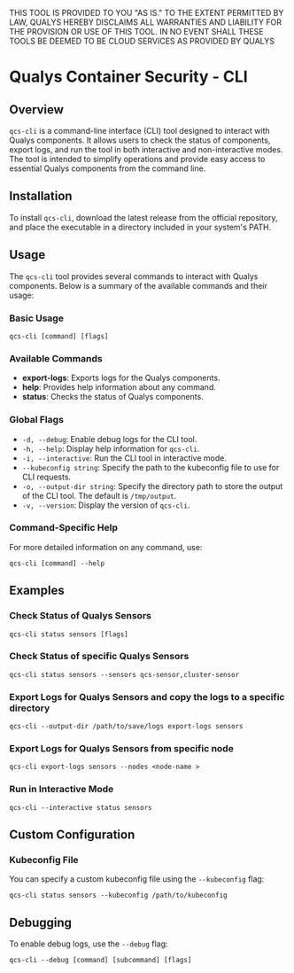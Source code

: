 THIS TOOL IS PROVIDED TO YOU "AS IS." TO THE EXTENT PERMITTED BY LAW, QUALYS HEREBY DISCLAIMS ALL WARRANTIES AND LIABILITY FOR THE PROVISION OR USE OF THIS TOOL. 
IN NO EVENT SHALL THESE TOOLS BE DEEMED TO BE CLOUD SERVICES AS PROVIDED BY QUALYS


<h1> Qualys Container Security - CLI </h1>

<h2>Overview</h2>

<p><code>qcs-cli</code> is a command-line interface (CLI) tool designed to interact with Qualys components. It allows users to check the status of components, export logs, and run the tool in both interactive and non-interactive modes. The tool is intended to simplify operations and provide easy access to essential Qualys components from the command line.</p>

<h2>Installation</h2>

<p>To install <code>qcs-cli</code>, download the latest release from the official repository, and place the executable in a directory included in your system's PATH.</p>

<h2>Usage</h2>

<p>The <code>qcs-cli</code> tool provides several commands to interact with Qualys components. Below is a summary of the available commands and their usage:</p>

<h3>Basic Usage</h3>

<pre><code>qcs-cli [command] [flags]</code></pre>

<h3>Available Commands</h3>
<ul>
  <li><strong>export-logs</strong>: Exports logs for the Qualys components.</li>
  <li><strong>help</strong>: Provides help information about any command.</li>
  <li><strong>status</strong>: Checks the status of Qualys components.</li>
</ul>

<h3>Global Flags</h3>
<ul>
  <li><code>-d, --debug</code>: Enable debug logs for the CLI tool.</li>
  <li><code>-h, --help</code>: Display help information for <code>qcs-cli</code>.</li>
  <li><code>-i, --interactive</code>: Run the CLI tool in interactive mode.</li>
  <li><code>--kubeconfig string</code>: Specify the path to the kubeconfig file to use for CLI requests.</li>
  <li><code>-o, --output-dir string</code>: Specify the directory path to store the output of the CLI tool. The default is <code>/tmp/output</code>.</li>
  <li><code>-v, --version</code>: Display the version of <code>qcs-cli</code>.</li>
</ul>

<h3>Command-Specific Help</h3>

<p>For more detailed information on any command, use:</p>

<pre><code>qcs-cli [command] --help</code></pre>

<h2>Examples</h2>

<h3>Check Status of Qualys Sensors</h3>

<pre><code>qcs-cli status sensors [flags]</code></pre>

<h3>Check Status of specific Qualys Sensors</h3>

<pre><code>qcs-cli status sensors --sensors qcs-sensor,cluster-sensor</code></pre>

<h3>Export Logs for Qualys Sensors and copy the logs to a specific directory</h3>

<pre><code>qcs-cli --output-dir /path/to/save/logs export-logs sensors </code></pre>

<h3>Export Logs for Qualys Sensors from specific node</h3>

<pre><code>qcs-cli export-logs sensors --nodes &lt;node-name &gt;  </code></pre>

<h3>Run in Interactive Mode</h3>

<pre><code>qcs-cli --interactive status sensors</code></pre>

<h2>Custom Configuration</h2>

<h3>Kubeconfig File</h3>

<p>You can specify a custom kubeconfig file using the <code>--kubeconfig</code> flag:</p>

<pre><code>qcs-cli status sensors --kubeconfig /path/to/kubeconfig</code></pre>

<h2>Debugging</h2>

<p>To enable debug logs, use the <code>--debug</code> flag:</p>

<pre><code>qcs-cli --debug [command] [subcommand] [flags]</code></pre>


